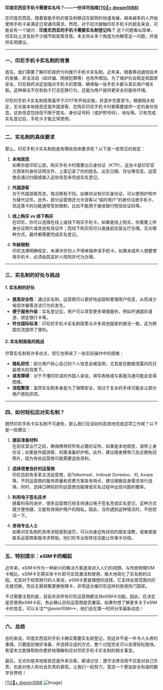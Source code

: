 **印度尼西亚手机卡需要实名吗？——一份详尽指南[[TG💪+ @esim1088](https://t.me/s/esim1088)]**

在印度尼西亚，随着智能手机的普及和移动互联网的快速发展，越来越多的人开始使用手机卡来满足日常通讯需求。然而，对于初次接触印尼手机卡的朋友来说，可能会有一个疑问：**印度尼西亚的手机卡需要实名制登记吗？** 这个问题看似简单，但实际上涉及到不少细节和政策背景。本文将从多个角度为你解答这一问题，并提供实用建议。

---

### 一、印尼手机卡实名制的背景

首先，我们需要了解印尼政府为何推行手机卡实名制。近年来，随着移动通信技术的发展，非法活动（如诈骗、网络犯罪等）也有所增加。为了维护社会稳定和国家安全，印尼政府决定加强对手机卡的管理，确保每一张手机卡都与真实用户相关联。这种做法不仅有助于打击犯罪行为，还能为用户提供更安全的服务环境。

印尼的手机卡实名制政策最早于2017年开始实施，并逐步完善至今。根据相关规定，无论是本地居民还是外国游客，在购买印尼手机卡时都需要提供一定的身份信息。这些信息包括但不限于姓名、身份证号码（或护照号码）、地址等。只有完成实名登记后，手机卡才能正常使用。

---

### 二、实名制的具体要求

那么，印尼手机卡实名制到底有哪些具体要求呢？以下是一些常见的规定：

1. **本地居民**  
   如果你是印尼公民，购买手机卡时需要出示身份证（KTP）。这张卡是印尼官方颁发的身份证明文件，上面记录了你的姓名、出生日期、住址等信息。运营商会通过扫描或输入这些信息来完成实名登记。

2. **外国游客**  
   对于外国游客而言，情况稍有不同。如果你没有印尼身份证，可以使用护照作为替代证件。此外，部分运营商还允许游客以“临时用户”的身份注册手机卡，但这类卡的功能通常受到限制，比如不能用于接收银行短信验证码等。

3. **线上购买 vs 线下购买**  
   在印尼，你可以选择在线上或线下购买手机卡。如果是线上购买，你需要上传身份证照片或其他有效证件；而线下购买则可以直接前往营业厅办理。无论哪种方式，最终都需要完成实名登记。

4. **年龄限制**  
   印尼法律明确规定，未满18岁的人不得单独申请手机卡。如果未成年人想要使用手机卡，必须由其监护人陪同并代为办理。

---

### 三、实名制的好处与挑战

#### 1. 实名制的好处
- **提高安全性**：通过实名制，运营商可以更好地追踪和管理用户信息，从而减少电信诈骗等违法行为的发生。
- **便于服务升级**：实名登记后，用户可以享受更多增值服务，例如开通国际漫游、绑定银行卡等。
- **符合国际标准**：印尼的手机卡实名制政策与许多其他国家的做法一致，这为跨国交流提供了便利。

#### 2. 实名制面临的挑战
尽管实名制有许多优点，但它也带来了一些实际操作中的困难：
- **隐私担忧**：部分用户担心自己的个人信息会被滥用，尤其是在数据泄露风险日益增大的背景下。
- **语言障碍**：对于不懂印尼语的外国人来说，填写表格或与客服沟通可能会显得困难。
- **流程繁琐**：虽然实名制本身是为了保障安全，但过于复杂的手续可能会让部分用户感到厌烦。

---

### 四、如何轻松应对实名制？

既然印尼手机卡实名制不可避免，那么我们应该如何高效地完成这项工作呢？以下是一些建议：

1. **提前准备材料**  
   在前往营业厅之前，确保携带好所有必要的证件。如果是本地居民，请带上身份证；如果是外国游客，则需准备好护照。此外，建议随身携带几张近期免冠照片，因为有些运营商可能需要这些资料。

2. **选择信誉良好的运营商**  
   印尼目前有多家主流运营商，如Telkomsel、Indosat Ooredoo、XL Axiata等。不同运营商的服务质量和资费方案各有特点，建议根据自身需求进行选择。同时，选择口碑较好的运营商也能降低实名过程中出现问题的概率。

3. **利用电子签名技术**  
   随着科技的进步，很多运营商已经支持通过电子签名完成实名登记。这种方式既方便快捷，又能有效保护用户的隐私。因此，当你遇到这种情况时，不妨尝试一下。

4. **咨询专业人士**  
   如果对实名制的具体流程感到迷茫，可以向身边有经验的朋友请教，或者直接联系运营商客服寻求帮助。他们的专业指导往往能让你事半功倍。

---

### 五、特别提示：eSIM卡的崛起

近年来，eSIM卡作为一种新兴的解决方案逐渐进入人们的视野。与传统物理SIM卡相比，eSIM卡无需实体卡片即可实现激活和使用，极大地简化了实名制的过程。尤其对于经常旅行的人来说，eSIM卡更是理想的选择。它支持全球范围内的无缝切换，而且无需频繁更换物理卡，非常适合像印尼这样的旅游热门国家。

不过需要注意的是，目前并非所有印尼运营商都支持eSIM卡功能。因此，在决定是否使用eSIM卡前，务必确认目标运营商是否兼容。如果你想了解更多关于eSIM卡的信息，可以关注**@esim1088**，他们会在第一时间分享最新动态！

---

### 六、总结

总的来说，印度尼西亚的手机卡确实需要实名制登记，但这并不是一件令人头疼的事情。只要提前做好准备，并选择合适的方式，整个过程完全可以变得轻松愉快。希望本文能够帮助你更好地理解和应对印尼手机卡实名制的相关事宜。

最后，无论你是本地居民还是外来访客，都请记住：遵守法律法规不仅是对自己负责，也是对他人和社会负责的表现。让我们一起努力，营造一个更加安全和谐的数字世界吧！

[[TG💪+ @esim1088](https://t.me/s/esim1088) ![Image](https://i.postimg.cc/4NQfJmqS/Snipaste-2025-05-13-00-14-12.png)]